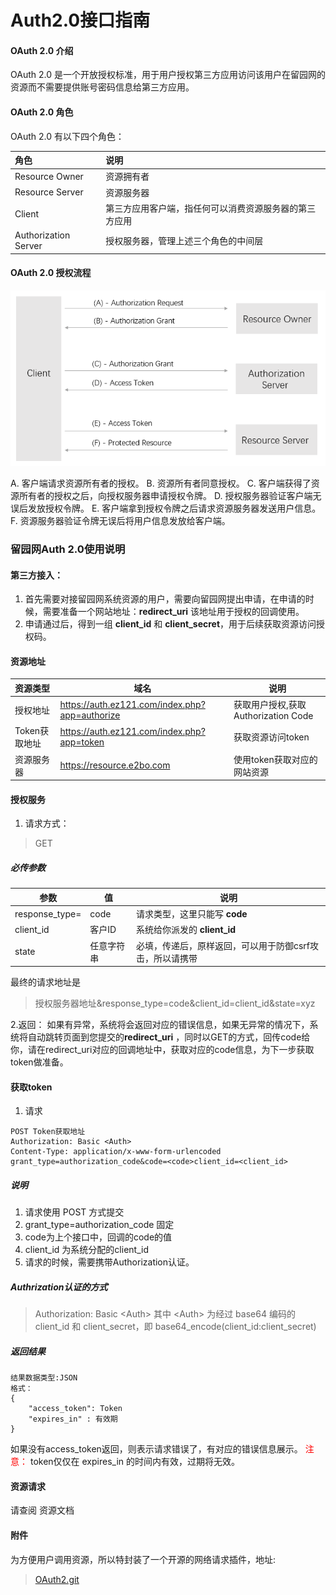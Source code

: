 # Auth2.0接口指南

#### OAuth 2.0 介绍
OAuth 2.0 是一个开放授权标准，用于用户授权第三方应用访问该用户在留园网的资源而不需要提供账号密码信息给第三方应用。

#### OAuth 2.0 角色
OAuth 2.0 有以下四个角色：


| 角色                  | 	说明                                              |
| :------------------- | :-------------------------------------------------- |
| Resource Owner       | 	资源拥有者                                         |
| Resource Server      | 	资源服务器                                         |
| Client               | 	第三方应用客户端，指任何可以消费资源服务器的第三方应用 |
| Authorization Server | 	授权服务器，管理上述三个角色的中间层                 |


#### OAuth 2.0 授权流程
<img src="./auth2.0.jpg" />

A. 客户端请求资源所有者的授权。
B. 资源所有者同意授权。
C. 客户端获得了资源所有者的授权之后，向授权服务器申请授权令牌。
D. 授权服务器验证客户端无误后发放授权令牌。
E. 客户端拿到授权令牌之后请求资源服务器发送用户信息。
F. 资源服务器验证令牌无误后将用户信息发放给客户端。

### 留园网Auth 2.0使用说明

#### 第三方接入：
1. 首先需要对接留园网系统资源的用户，需要向留园网提出申请，在申请的时候，需要准备一个网站地址：**redirect_uri** 该地址用于授权的回调使用。
2. 申请通过后，得到一组 **client_id** 和 **client_secret**，用于后续获取资源访问授权码。

#### 资源地址
| 资源类型      |                   域名                    |                说明                 |
| :------------ | ---------------------------------------- | ----------------------------------- |
| 授权地址      | https://auth.ez121.com/index.php?app=authorize | 获取用户授权,获取 Authorization Code |
| Token获取地址 | https://auth.ez121.com/index.php?app=token     | 获取资源访问token                    |
| 资源服务器     | https://resource.e2bo.com                | 使用token获取对应的网站资源           |


#### 授权服务
1. 请求方式：
> GET

##### 必传参数
|      参数       |     值     |                        说明                         |
| -------------- | --------- | --------------------------------------------------- |
| response_type= | code      | 请求类型，这里只能写 **code**                         |
| client_id      | 客户ID     | 系统给你派发的 **client_id**                         |
| state          | 任意字符串 | 必填，传递后，原样返回，可以用于防御csrf攻击，所以请携带 |

最终的请求地址是
> 授权服务器地址&response_type=code&client_id=client_id&state=xyz

2.返回：
如果有异常，系统将会返回对应的错误信息，如果无异常的情况下，系统将自动跳转页面到您提交的**redirect_uri**  ，同时以GET的方式，回传code给你，请在redirect_uri对应的回调地址中，获取对应的code信息，为下一步获取token做准备。

#### 获取token
1. 请求
```
POST Token获取地址
Authorization: Basic <Auth>
Content-Type: application/x-www-form-urlencoded
grant_type=authorization_code&code=<code>client_id=<client_id>
```
##### 说明
1.  请求使用 POST 方式提交
2.  grant_type=authorization_code 固定
3.  code为上个接口中，回调的code的值
4.  client_id 为系统分配的client_id
5.  请求的时候，需要携带Authorization认证。

##### Authrization认证的方式
> Authorization: Basic &lt;Auth&gt;
> 其中 &lt;Auth&gt; 为经过 base64 编码的 client_id 和 client_secret，即 base64_encode(client_id:client_secret)

##### 返回结果
```
结果数据类型:JSON
格式：
{
    "access_token": Token
    "expires_in" : 有效期
}

```
如果没有access_token返回，则表示请求错误了，有对应的错误信息展示。
<font color="red">注意：</font>
token仅仅在 expires_in 的时间内有效，过期将无效。

#### 资源请求
请查阅 资源文档

#### 附件
为方便用户调用资源，所以特封装了一个开源的网络请求插件，地址:
> [OAuth2.git](https://github.com/sixpark-source/OAuth2.git)
